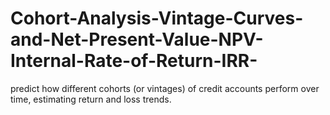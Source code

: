 # Cohort-Analysis-Vintage-Curves-and-Net-Present-Value-NPV-Internal-Rate-of-Return-IRR-
predict how different cohorts (or vintages) of credit accounts perform over time, estimating return and loss trends.
